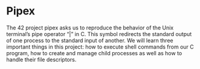 # Pipex
The 42 project pipex asks us to reproduce the behavior of the Unix terminal’s pipe operator “|” in C. This symbol redirects the standard output of one process to the standard input of another. We will learn three important things in this project: how to execute shell commands from our C program, how to create and manage child processes as well as how to handle their file descriptors.

